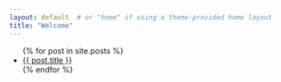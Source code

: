 ```yaml
---
layout: default  # or "home" if using a theme-provided home layout
title: "Welcome"
---
```

<ul>
  {% for post in site.posts %}
    <li><a href="/{{site.baseurl}}{{ post.url }}">{{ post.title }}</a></li>
  {% endfor %}
</ul>
